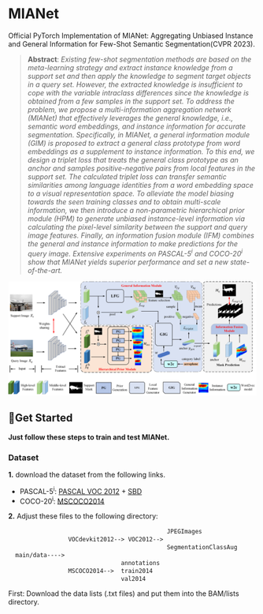 # MIANet
Official PyTorch Implementation of MIANet: Aggregating Unbiased Instance and General Information for Few-Shot Semantic Segmentation(CVPR 2023).


> **Abstract**: *Existing few-shot segmentation methods are based on the meta-learning strategy and extract instance knowledge
from a support set and then apply the knowledge to segment target objects in a query set. However, the extracted
knowledge is insufficient to cope with the variable intraclass differences since the knowledge is obtained from a
few samples in the support set. To address the problem,
we propose a multi-information aggregation network (MIANet) that effectively leverages the general knowledge, i.e.,
semantic word embeddings, and instance information for
accurate segmentation. Specifically, in MIANet, a general
information module (GIM) is proposed to extract a general
class prototype from word embeddings as a supplement to
instance information. To this end, we design a triplet loss
that treats the general class prototype as an anchor and
samples positive-negative pairs from local features in the
support set. The calculated triplet loss can transfer semantic similarities among language identities from a word embedding space to a visual representation space. To alleviate the model biasing towards the seen training classes
and to obtain multi-scale information, we then introduce a
non-parametric hierarchical prior module (HPM) to generate unbiased instance-level information via calculating the
pixel-level similarity between the support and query image
features. Finally, an information fusion module (IFM) combines the general and instance information to make predictions for the query image. Extensive experiments on
PASCAL-5<sup>i</sup> and COCO-20<sup>i</sup>
show that MIANet yields superior performance and set a new state-of-the-art.*

![pipeiline](/figure/pipeline.png "The pipleline of MIANet")

## &#x1F527;Get Started
**Just follow these steps to train and test MIANet.**
### Dataset
**1.** download the dataset from the following links.
+ PASCAL-5<sup>i</sup>: [PASCAL VOC 2012](http://host.robots.ox.ac.uk/pascal/VOC/voc2012/) + [SBD](http://home.bharathh.info/pubs/codes/SBD/download.html)
+ COCO-20<sup>i</sup>: [MSCOCO2014](https://cocodataset.org/#download)
  
**2.** Adjust these files to the following directory:    

                                                 JPEGImages
                     VOCdevkit2012--> VOC2012-->
                                                 SegmentationClassAug
      main/data---->           
                                    annotations
                     MSCOCO2014-->  train2014  
                                    val2014

First: Download the data lists (.txt files) and put them into the BAM/lists directory.

